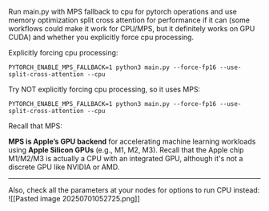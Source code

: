 Run main.py with MPS fallback to cpu for pytorch operations and use memory optimization split cross attention for performance if it can (some workflows could make it work for CPU/MPS, but it definitely works on GPU CUDA) and whether you explicitly force cpu processing.

Explicitly forcing cpu processing:
```
PYTORCH_ENABLE_MPS_FALLBACK=1 python3 main.py --force-fp16 --use-split-cross-attention --cpu
```

Try NOT explicitly forcing cpu processing, so it uses MPS:
```
PYTORCH_ENABLE_MPS_FALLBACK=1 python3 main.py --force-fp16 --use-split-cross-attention --cpu
```

Recall that MPS:

**MPS is Apple’s GPU backend** for accelerating machine learning workloads using **Apple Silicon GPUs** (e.g., M1, M2, M3). Recall that the Apple chip M1/M2/M3 is actually a CPU with an integrated GPU, although it's not a discrete GPU like NVIDIA or AMD.

---

Also, check all the parameters at your nodes for options to run CPU instead:
![[Pasted image 20250701052725.png]]
